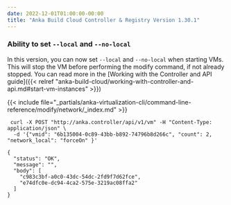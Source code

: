 ```yaml
---
date: 2022-12-01T01:00:00-00:00
title: "Anka Build Cloud Controller & Registry Version 1.30.1"
---
```


### Ability to set `--local` and `--no-local`

In this version, you can now set `--local` and `--no-local` when starting VMs. This will stop the VM before performing the modify command, if not already stopped. You can read more in the [Working with the Controller and API guide]({{< relref "anka-build-cloud/working-with-controller-and-api.md#start-vm-instances" >}})

{{< include file="_partials/anka-virtualization-cli/command-line-reference/modify/network/_index.md" >}}

```shell
 curl -X POST "http://anka.controller/api/v1/vm" -H "Content-Type: application/json" \
  -d '{"vmid": "6b135004-0c89-43bb-b892-74796b8d266c", "count": 2, "network_local": "forceOn" }'

{
  "status": "OK",
  "message": "",
  "body": [
    "c983c3bf-a0c0-43dc-54dc-2fd9f7d62fce",
    "e74dfc0e-dc94-4ca2-575e-3219ac08ffa2"
  ]
}
```
